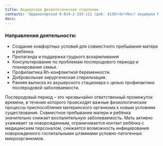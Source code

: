 ```yaml
---
title: Акушерское физиологическое отделение
contacts: 'Ординаторская 8-814-2-333-111 (доб. 4138)<br>Пост акушерки №1 8-814-2-333-111 (доб. 4024)<br>Пост акушерки №2 8-814-2-333-111 (доб. 4121)'
docs: 
---
```


### Направления деятельности:
- Создание комфортных условий для совместного пребывания матери и ребенка.
- Пропаганда и поддержка грудного вскармливания
- Консультирование по проблемам послеродового периода и планирования семьи.
- Профилактика Rh-конфликтной беременности.
- Добровольная хирургическая стерилизация.
- Ранняя выписка из акушерского стационара с целью профилактики послеродовой заболеваемости.

Послеродовый период – это чрезвычайно ответственный промежуток времени, в течение которого происходят важные физиологические процессы приспособления материнского организма к новым условиям существования. Совместное пребывание матери и ребёнка значительно снижает воспалительную заболеваемость. Мать активно ухаживает за новорожденным, ограничивается контакт ребёнка с медицинским персоналом, снижается возможность инфицирования новорожденного госпитальными штаммами условно-патогенных микроорганизмов.

